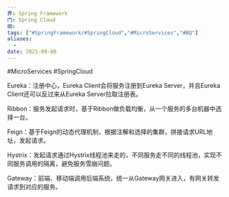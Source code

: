 ```yaml
---
界: Spring Framework
门: Spring Cloud
纲: 
tags: ["#SpringFramework/#SpringCloud","#MicroServices","#BQ"]
aliases:
  - 
date: 2021-09-08
---
```

#MicroServices #SpringCloud

Eureka：注册中心，Eureka Client会将服务注册到Eureka Server，并且Eureka Client还可以反过来从Eureka Server拉取注册表。

Ribbon：服务发起请求时，基于Ribbon做负载均衡，从一个服务的多台机器中选择一台。

Feign：基于Feign的动态代理机制，根据注解和选择的集群，拼接请求URL地址，发起请求。

Hystrix：发起请求通过Hystrix线程池来走的，不同服务走不同的线程池，实现不同服务调用的隔离，避免服务雪崩问题。

Gateway：前端、移动端调用后端系统，统一从Gateway网关进入，有网关转发请求到对应的服务。